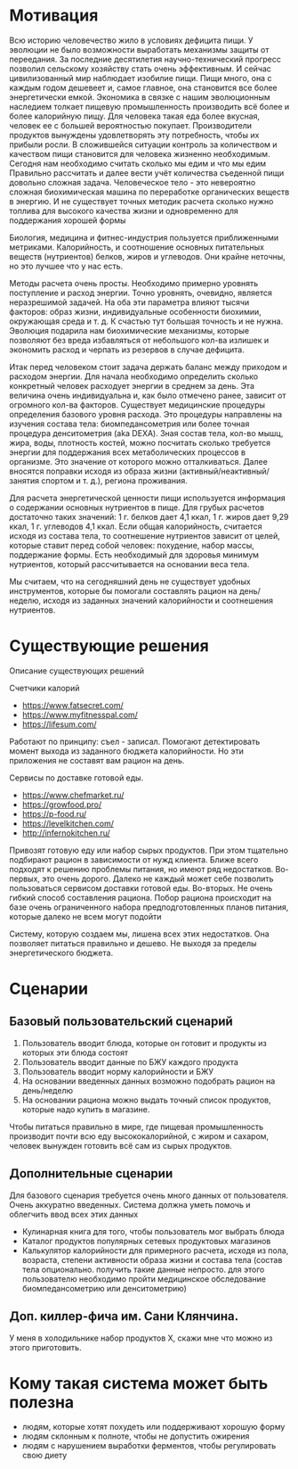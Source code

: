 # Мотивация

Всю историю человечество жило в условиях дефицита пищи. У эволюции не было возможности выработать механизмы защиты от переедания. За последние десятилетия научно-технический прогресс позволил сельскому хозяйству стать очень эффективным. И сейчас цивилизованный мир наблюдает изобилие пищи. Пищи много, она с каждым годом дешевеет и, самое главное, она становится все более энергетически емкой. Экономика в связке с нашим эволюционным наследием толкает пищевую промышленность производить всё более и более калорийную пищу. Для человека такая еда более вкусная, человек ее с большей вероятностью покупает. Производители продуктов вынуждены удовлетворять эту потребность, чтобы их прибыли росли.
В сложившейся ситуации контроль за количеством и качеством пищи становится для человека жизненно необходимым. Сегодня нам необходимо считать сколько мы едим и что мы едим
Правильно рассчитать и далее вести учёт количества съеденной пищи довольно сложная задача. Человеческое тело - это невероятно сложная биохимическая машина по переработке органических веществ в энергию. И не существует точных методик расчета сколько нужно топлива для высокого качества жизни и одновременно для поддержания хорошей формы

Биология, медицина и фитнес-индустрия пользуется приближенными метриками. Калорийность, и соотношение основных питательных веществ (нутриентов) белков, жиров и углеводов. Они крайне неточны, но это лучшее что у нас есть.

Методы расчета очень просты. Необходимо примерно уровнять поступление и расход энергии. Точно уровнять, очевидно, является неразрешимой задачей. На оба эти параметра влияют тысячи факторов: образ жизни, индивидуальные особенности биохимии, окружающая среда и т. д.
К счастью тут большая точность и не нужна. Эволюция подарила нам биохимические механизмы, которые позволяют без вреда избавляться от небольшого кол-ва излишек и экономить расход и черпать из резервов в случае дефицита.

Итак перед человеком стоит задача держать баланс между приходом и расходом энергии. Для начала необходимо определить сколько конкретный человек расходует энергии в среднем за день. Эта величина очень индивидуальна и, как было отмечено ранее, зависит от огромного кол-ва факторов. Существует медицинские процедуры определения базового уровня расхода. Это процедуры направлены на изучения состава тела: биомпедансометрия или более точная процедура денситометрия (aka DEXA). Зная состав тела, кол-во мышц, жира, воды, плотность костей, можно посчитать сколько требуется энергии для поддержания всех метаболических процессов в организме. Это значение от которого можно отталкиваться. Далее вносятся поправки исходя из образа жизни (активный/неактивный/занятия спортом и т. д.), региона проживания.

Для расчета энергетической ценности пищи используется информация о содержании основных нутриентов в пище. Для грубых расчетов достаточно таких значений: 1 г. белков дает 4,1 ккал, 1 г. жиров дает 9,29 ккал, 1 г. углеводов 4,1 ккал. Если общая калорийность, считается исходя из состава тела, то соотнешение нутриентов зависит от целей, которые ставит перед собой человек: похудение, набор массы, поддержание формы. Есть необходимый для здоровья минимум нутриентов, который рассчитывается на основании веса тела.

Мы считаем, что на сегодняшний день не существует удобных инструментов, которые бы помогали составлять рацион на день/неделю, исходя из заданных значений калорийности и соотнешения нутриентов.

# Существующие решения

Описание существующих решений

Счетчики калорий

- https://www.fatsecret.com/
- https://www.myfitnesspal.com/
- https://lifesum.com/

Работают по принципу: съел - записал. Помогают детектировать момент выхода из заданного бюджета калорийности. Но эти приложения не составят вам рацион на день.


Сервисы по доставке готовой еды.

- https://www.chefmarket.ru/
- https://growfood.pro/
- https://p-food.ru/
- https://levelkitchen.com/
- http://infernokitchen.ru/

Привозят готовую еду или набор сырых продуктов. При этом тщательно подбирают рацион в зависимости от нужд клиента. Ближе всего подходят к решению проблемы питания, но имеют ряд недостатков.
Во-первых, это очень дорого. Далеко не каждый может себе позволить пользоваться сервисом доставки готовой еды.
Во-вторых. Не очень гибкий способ составления рациона. Побор рациона происходит на базе очень ограниченного набора предподготовленных планов питания, которые далеко не всем могут подойти

Систему, которую создаем мы, лишена всех этих недостатков. Она позволяет питаться правильно и дешево. Не выходя за пределы энергетического бюджета.

# Сценарии

## Базовый пользовательский сценарий

1. Пользователь вводит блюда, которые он готовит и продукты из которых эти блюда состоят
2. Пользователь вводит данные по БЖУ каждого продукта
3. Пользователь вводит норму калорийности и БЖУ
4. На основании введенных данных возможно подобрать рацион на день/неделю
5. На основании рациона можно выдать точный список продуктов, которые надо купить в магазине.

Чтобы питаться правильно в мире, где пищевая промышленность производит почти всю еду высококалорийной, с жиром и сахаром, человек вынужден готовить всё сам из сырых продуктов.


## Дополнительные сценарии

Для базового сценария требуется очень много данных от пользователя. Очень аккуратно введенных. Система должна уметь помочь и облегчить ввод всех этих данных

- Кулинарная книга для того, чтобы пользователь мог выбрать блюда
- Каталог продуктов популярных сетевых продуктовых магазинов
- Калькулятор калорийности для примерного расчета, исходя из пола, возраста, степени активности образа жизни и состава тела (состав тела опционально. получить такие данные непросто. для этого пользователю необходимо пройти медицинское обследование биомпедансометрию или денситометрию)


## Доп. киллер-фича им. Сани Клянчина.

У меня в холодильнике набор продуктов X, скажи мне что можно из этого приготовить.


# Кому такая система может быть полезна

- людям, которые хотят похудеть или поддерживают хорошую форму
- людям склонным к полноте, чтобы не допустить ожирения
- людям с нарушением выработки ферментов, чтобы регулировать свою диету

